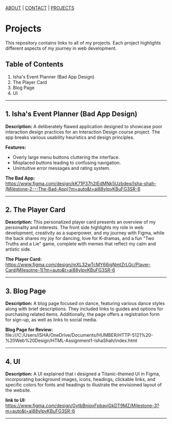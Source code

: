 [ABOUT](./index.md)  |  [CONTACT](./contact.md)  |  [PROJECTS](./project.md)


# Projects

This repository contains links to all of my projects. Each project highlights different aspects of my journey in web development.

## Table of Contents

1. Isha's Event Planner (Bad App Design)
2. The Player Card
3. Blog Page
4. UI
---

## 1. Isha's Event Planner (Bad App Design)

**Description:** A deliberately flawed application designed to showcase poor interaction design practices for an Interaction Design course project. The app breaks various usability heuristics and design principles.

**Features:**
- Overly large menu buttons cluttering the interface.
- Misplaced buttons leading to confusing navigation.
- Unintuitive error messages and rating system.

**The Bad App:** https://www.figma.com/design/kK71P37h2IEdMNk5Uzbdeq/Isha-shah-(Milestone-2---The-Bad-App)?m=auto&t=ai88yIpvKBuFG3SR-6

---

## 2. The Player Card

**Description:** This personalized player card presents an overview of my personality and interests. The front side highlights my role in web development, creativity as a superpower, and my journey with Figma, while the back shares my joy for dancing, love for K-dramas, and a fun "Two Truths and a Lie" game, complete with memes that reflect my calm and artistic side.

**The Player Card:** https://www.figma.com/design/mXL32wTcMY66igNmtZrLGc/Player-Card(Milesotne-1)?m=auto&t=ai88yIpvKBuFG3SR-6

---

## 3. Blog Page

**Description:** A blog page focused on dance, featuring various dance styles along with brief descriptions. They included links to guides and options for purchasing related items. Additionally, the page offers a registration form for sign-up, as well as links to social media.

**Blog Page for Review:** file:///C:/Users/ISHA/OneDrive/Documents/HUMBER/HTTP-5121%20-%20Web%20Design/HTML-Assignment1-IshaShah/index.html

---

## 4. UI

**Description:** A UI explained that i designed a Titanic-themed UI in Figma, incorporating background images, icons, headings, clickable links, and specific colors for fonts and headings to illustrate the envisioned layout of the website.

**link to UI:** https://www.figma.com/design/GytbBniqxFpbayiGkDT9MZ/Milestone-3?m=auto&t=ai88yIpvKBuFG3SR-6

---

